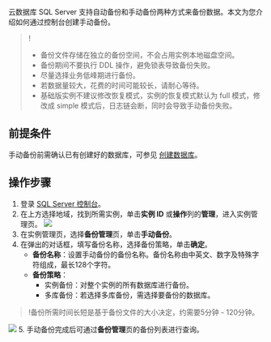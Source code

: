 云数据库 SQL Server 支持自动备份和手动备份两种方式来备份数据。本文为您介绍如何通过控制台创建手动备份。
>!
>- 备份文件存储在独立的备份空间，不会占用实例本地磁盘空间。
>- 备份期间不要执行 DDL 操作，避免锁表导致备份失败。
>- 尽量选择业务低峰期进行备份。
>- 若数据量较大，花费的时间可能较长，请耐心等待。
>- 基础版实例不建议修改恢复模式，实例的恢复模式默认为 full 模式，修改成 simple 模式后，日志链会断，同时会导致手动备份失败。

## 前提条件
手动备份前需确认已有创建好的数据库，可参见 [创建数据库](https://cloud.tencent.com/document/product/238/43284)。

## 操作步骤
1. 登录 [SQL Server 控制台](https://console.cloud.tencent.com/sqlserver)。
2. 在上方选择地域，找到所需实例，单击**实例 ID** 或**操作**列的**管理**，进入实例管理页。
![](https://qcloudimg.tencent-cloud.cn/raw/b8afbbfe105d6a4b8f1af61d75d221a6.png)
3. 在实例管理页，选择**备份管理**页，单击**手动备份**。
4. 在弹出的对话框，填写备份名称，选择备份策略，单击**确定**。
   - **备份名称**：设置手动备份的备份名称。备份名称由中英文、数字及特殊字符组成，最长128个字符。
   - **备份策略**：
     - 实例备份：对整个实例的所有数据库进行备份。
     - 多库备份：若选择多库备份，需选择要备份的数据库。
>!备份所需时间长短是基于备份文件的大小决定，约需要5分钟 - 120分钟。
>
![](https://qcloudimg.tencent-cloud.cn/raw/c43abc91d016408d6575d9d93b60a869.png)
5. 手动备份完成后可通过**备份管理**页的备份列表进行查询。

